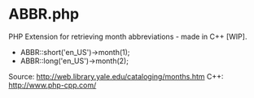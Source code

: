 # ABBR.php
PHP Extension for retrieving month abbreviations - made in C++ [WIP].

- ABBR::short('en_US')->month(1);
- ABBR::long('en_US')->month(2);

Source: http://web.library.yale.edu/cataloging/months.htm
C++: http://www.php-cpp.com/
